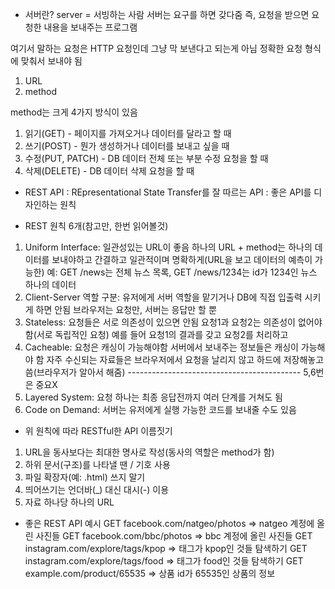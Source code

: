 - 서버란?
server = 서빙하는 사람
서버는 요구를 하면 갖다줌
즉, 요청을 받으면 요청한 내용을 보내주는 프로그램

여기서 말하는 요청은 HTTP 요청인데 그냥 막 보낸다고 되는게 아님
정확한 요청 형식에 맞춰서 보내야 됨
1. URL
2. method

method는 크게 4가지 방식이 있음
1. 읽기(GET) - 페이지를 가져오거나 데이터를 달라고 할 때
2. 쓰기(POST) - 뭔가 생성하거나 데이터를 보내고 싶을 때
3. 수정(PUT, PATCH) - DB 데이터 전체 또는 부분 수정 요청을 할 때
4. 삭제(DELETE) - DB 데이터 삭제 요청을 할 때

- REST API
: REpresentational State Transfer를 잘 따르는 API
: 좋은 API를 디자인하는 원칙

- REST 원칙 6개(참고만, 한번 읽어볼것) 
1. Uniform Interface: 
일관성있는 URL이 좋음
하나의 URL + method는 하나의 데이터를 보내야하고
간결하고 일관적이며 명확하게(URL을 보고 데이터의 예측이 가능한)
예: GET /news는 전체 뉴스 목록, GET /news/1234는 id가 1234인 뉴스 하나의 데이터
2. Client-Server 역할 구분: 
유저에게 서버 역할을 맡기거나 DB에 직접 입출력 시키게 하면 안됨 
브라우저는 요청만, 서버는 응답만 할 뿐
3. Stateless: 
요청들은 서로 의존성이 있으면 안됨
요청1과 요청2는 의존성이 없어야 함(서로 독립적인 요청)
예를 들어 요청1의 결과를 갖고 요청2를 처리하고
4. Cacheable: 
요청은 캐싱이 가능해야함
서버에서 보내주는 정보들은 캐싱이 가능해야 함
자주 수신되는 자료들은 브라우저에서 요청을 날리지 않고 하드에 저장해놓고 씀(브라우저가 알아서 해줌)
------------------------------------------- 5,6번은 중요X
5. Layered System:
요청 하나는 최종 응답전까지 여러 단계를 거쳐도 됨
6. Code on Demand:
서버는 유저에게 실행 가능한 코드를 보내줄 수도 있음

- 위 원칙에 따라 RESTful한 API 이름짓기
1. URL을 동사보다는 최대한 명사로 작성(동사의 역할은 method가 함)
2. 하위 문서(구조)를 나타낼 땐 / 기호 사용
3. 파일 확장자(예: .html) 쓰지 말기
4. 띄어쓰기는 언더바(_) 대신 대시(-) 이용
5. 자료 하나당 하나의 URL

- 좋은 REST API 예시
GET facebook.com/natgeo/photos => natgeo 계정에 올린 사진들
GET facebook.com/bbc/photos => bbc 계정에 올린 사진들
GET instagram.com/explore/tags/kpop => 태그가 kpop인 것들 탐색하기
GET instagram.com/explore/tags/food => 태그가 food인 것들 탐색하기
GET example.com/product/65535 => 상품 id가 65535인 상품의 정보
